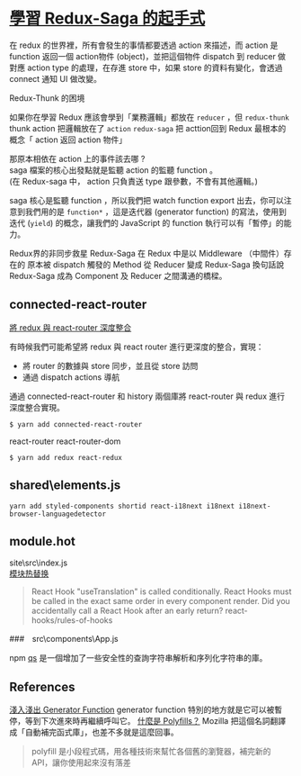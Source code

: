 # [學習 Redux-Saga 的起手式](https://medium.com/itsoktomakemistakes/學習-redux-saga-的起手式-db4fd3a4dbce)

在 redux 的世界裡，所有會發生的事情都要透過 action 來描述，而 action 是 function 返回一個 action物件 (object)，並把這個物件 dispatch 到 reducer 做對應 action type 的處理，在存進 store 中，如果 store 的資料有變化，會透過 connect 通知 UI 做改變。

Redux-Thunk 的困境

如果你在學習 Redux 應該會學到「業務邏輯」都放在 `reducer` ，但 `redux-thunk` thunk action 把邏輯放在了 `action`
`redux-saga` 把 acttion回到 Redux 最根本的概念「 action 返回 action 物件」

那原本相依在 action 上的事件該去哪 ?  
saga 檔案的核心出發點就是監聽 action 的監聽 function 。  
(在 Redux-saga 中， action 只負責送 type 跟參數，不會有其他邏輯。)

saga 核心是監聽 function ，所以我們把 watch function export 出去，你可以注意到我們用的是 `function*` ，這是迭代器 (generator function) 的寫法，使用到迭代 (`yield`) 的概念，讓我們的 JavaScript 的 function 執行可以有「暫停」的能力。

Redux界的非同步救星
Redux-Saga 在 Redux 中是以 Middleware （中間件）存在的
原本被 dispatch 觸發的 Method 從 Reducer 變成 Redux-Saga
換句話說 Redux-Saga 成為 Component 及 Reducer 之間溝通的橋樑。

## connected-react-router

[將 redux 與 react-router 深度整合](https://juejin.im/post/5b4de4496fb9a04fc226a7af)

有時候我們可能希望將 redux 與 react router 進行更深度的整合，實現：

* 將 router 的數據與 store 同步，並且從 store 訪問
* 通過 dispatch actions 導航

通過 connected-react-router 和 history 兩個庫將 react-router 與 redux 進行深度整合實現。

`$ yarn add connected-react-router`

react-router react-router-dom

`$ yarn add redux react-redux`

## shared\elements.js

`yarn add styled-components shortid react-i18next i18next i18next-browser-languagedetector`

## module.hot

site\src\index.js  
[模块热替换](http://webpack.docschina.org/api/hot-module-replacement/)  

> React Hook "useTranslation" is called conditionally. React Hooks must be called in the exact same order in every component render. Did you accidentally call a React Hook after an early return?  react-hooks/rules-of-hooks

###　src\components\App.js

npm [qs](https://www.npmjs.com/package/qs) 是一個增加了一些安全性的查詢字符串解析和序列化字符串的庫。

## References

[淺入淺出 Generator Function](https://denny.qollie.com/2016/05/08/es6-generator-func/)
generator function 特別的地方就是它可以被暫停，等到下次進來時再繼續呼叫它。
[什麼是 Polyfills？](https://medium.com/@tsoen/什麼是-polyfills-89f98f45caf5)
Mozilla 把這個名詞翻譯成「自動補完函式庫」，也差不多就是這麼回事。
> polyfill 是小段程式碼，用各種技術來幫忙各個舊的瀏覽器，補完新的 API，讓你使用起來沒有落差
